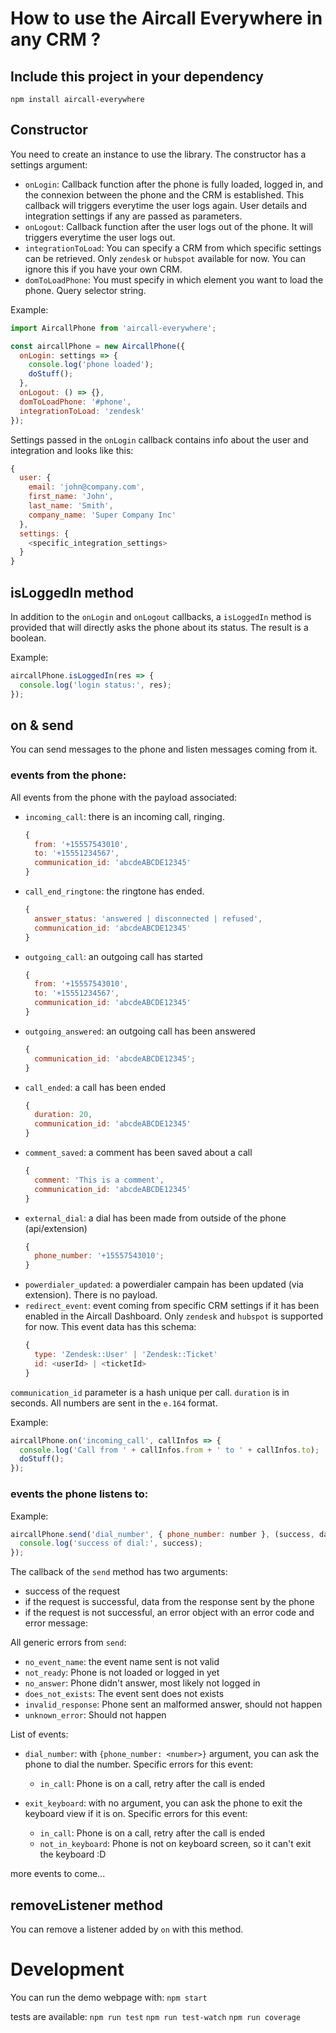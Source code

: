 # How to use the Aircall Everywhere in any CRM ?

## Include this project in your dependency

`npm install aircall-everywhere`

## Constructor

You need to create an instance to use the library. The constructor has a settings argument:

- `onLogin`: Callback function after the phone is fully loaded, logged in, and the connexion between the phone and the CRM is established. This callback will triggers everytime the user logs again. User details and integration settings if any are passed as parameters.
- `onLogout`: Callback function after the user logs out of the phone. It will triggers everytime the user logs out.
- `integrationToLoad`: You can specify a CRM from which specific settings can be retrieved. Only `zendesk` or `hubspot` available for now. You can ignore this if you have your own CRM.
- `domToLoadPhone`: You must specify in which element you want to load the phone. Query selector string.

Example:

```javascript
import AircallPhone from 'aircall-everywhere';

const aircallPhone = new AircallPhone({
  onLogin: settings => {
    console.log('phone loaded');
    doStuff();
  },
  onLogout: () => {},
  domToLoadPhone: '#phone',
  integrationToLoad: 'zendesk'
});
```

Settings passed in the `onLogin` callback contains info about the user and integration and looks like this:

```javascript
{
  user: {
    email: 'john@company.com',
    first_name: 'John',
    last_name: 'Smith',
    company_name: 'Super Company Inc'
  },
  settings: {
    <specific_integration_settings>
  }
}
```

## isLoggedIn method

In addition to the `onLogin` and `onLogout` callbacks, a `isLoggedIn` method is provided that will directly asks the phone about its status. The result is a boolean.

Example:

```javascript
aircallPhone.isLoggedIn(res => {
  console.log('login status:', res);
});
```

## on & send

You can send messages to the phone and listen messages coming from it.

### events from the phone:

All events from the phone with the payload associated:

- `incoming_call`: there is an incoming call, ringing.
  ```javascript
  {
    from: '+15557543010',
    to: '+15551234567',
    communication_id: 'abcdeABCDE12345'
  }
  ```
- `call_end_ringtone`: the ringtone has ended.
  ```javascript
  {
    answer_status: 'answered | disconnected | refused',
    communication_id: 'abcdeABCDE12345'
  }
  ```
- `outgoing_call`: an outgoing call has started
  ```javascript
  {
    from: '+15557543010',
    to: '+15551234567',
    communication_id: 'abcdeABCDE12345'
  }
  ```
- `outgoing_answered`: an outgoing call has been answered
  ```javascript
  {
    communication_id: 'abcdeABCDE12345';
  }
  ```
- `call_ended`: a call has been ended
  ```javascript
  {
    duration: 20,
    communication_id: 'abcdeABCDE12345'
  }
  ```
- `comment_saved`: a comment has been saved about a call
  ```javascript
  {
    comment: 'This is a comment',
    communication_id: 'abcdeABCDE12345'
  }
  ```
- `external_dial`: a dial has been made from outside of the phone (api/extension)
  ```javascript
  {
    phone_number: '+15557543010';
  }
  ```
- `powerdialer_updated`: a powerdialer campain has been updated (via extension). There is no payload.
- `redirect_event`: event coming from specific CRM settings if it has been enabled in the Aircall Dashboard. Only `zendesk` and `hubspot` is supported for now. This event data has this schema:
  ```javascript
  {
    type: 'Zendesk::User' | 'Zendesk::Ticket'
    id: <userId> | <ticketId>
  }
  ```

`communication_id` parameter is a hash unique per call.
`duration` is in seconds.
All numbers are sent in the `e.164` format.

Example:

```javascript
aircallPhone.on('incoming_call', callInfos => {
  console.log('Call from ' + callInfos.from + ' to ' + callInfos.to);
  doStuff();
});
```

### events the phone listens to:

Example:

```javascript
aircallPhone.send('dial_number', { phone_number: number }, (success, data) => {
  console.log('success of dial:', success);
});
```

The callback of the `send` method has two arguments:

- success of the request
- if the request is successful, data from the response sent by the phone
- if the request is not successful, an error object with an error code and error message:

All generic errors from `send`:

- `no_event_name`: the event name sent is not valid
- `not_ready`: Phone is not loaded or logged in yet
- `no_answer`: Phone didn't answer, most likely not logged in
- `does_not_exists`: The event sent does not exists
- `invalid_response`: Phone sent an malformed answer, should not happen
- `unknown_error`: Should not happen

List of events:

- `dial_number`: with `{phone_number: <number>}` argument, you can ask the phone to dial the number.
  Specific errors for this event:

  - `in_call`: Phone is on a call, retry after the call is ended

- `exit_keyboard`: with no argument, you can ask the phone to exit the keyboard view if it is on.
  Specific errors for this event:
  - `in_call`: Phone is on a call, retry after the call is ended
  - `not_in_keyboard`: Phone is not on keyboard screen, so it can't exit the keyboard :D

more events to come...

## removeListener method

You can remove a listener added by `on` with this method.

# Development

You can run the demo webpage with:
`npm start`

tests are available:
`npm run test`
`npm run test-watch`
`npm run coverage`
